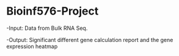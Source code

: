 # Bioinf576-Project

-Input: Data from Bulk RNA Seq.

-Output: Significant different gene calculation report and the gene expression heatmap
